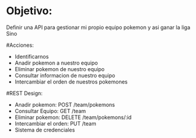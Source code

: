# Objetivo: 
Definir una API para gestionar mi propio equipo pokemon y asi ganar la liga Sino

#Acciones:
- Identificarnos
- Anadir pokemon a nuestro equipo
- Eliminar pokemon de nuestro equipo
- Consultar informacion de nuestro equipo
- Intercambiar el orden de nuestros pokemones

#REST Design:
- Anadir pokemon: POST /team/pokemons
- Consultar Equipo: GET /team
- Eliminar pokemon: DELETE /team/pokemons/:id 
- Intercambiar el orden: PUT /team
- Sistema de credenciales
